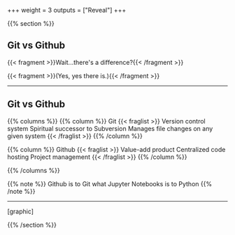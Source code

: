 +++
weight = 3
outputs = ["Reveal"]
+++

{{% section %}}

## Git vs Github

{{< fragment >}}Wait...there's a difference?{{< /fragment >}}

{{< fragment >}}(Yes, yes there is.){{< /fragment >}}

---

## Git vs Github

{{% columns %}}
{{% column %}}
Git
{{< fraglist >}}
Version control system
Spiritual successor to Subversion
Manages file changes on any given system
{{< /fraglist >}}
{{% /column %}}

{{% column %}}
Github
{{< fraglist >}}
Value-add product
Centralized code hosting
Project management
{{< /fraglist >}}
{{% /column %}}

{{% /columns %}}

{{% note %}}
Github is to Git what Jupyter Notebooks is to Python
{{% /note %}}

---

[graphic]

{{% /section %}}
